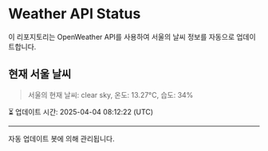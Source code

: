 
# Weather API Status

이 리포지토리는 OpenWeather API를 사용하여 서울의 날씨 정보를 자동으로 업데이트합니다.

## 현재 서울 날씨
> 서울의 현재 날씨: clear sky, 온도: 13.27°C, 습도: 34%

⏳ 업데이트 시간: 2025-04-04 08:12:22 (UTC)

---
자동 업데이트 봇에 의해 관리됩니다.
